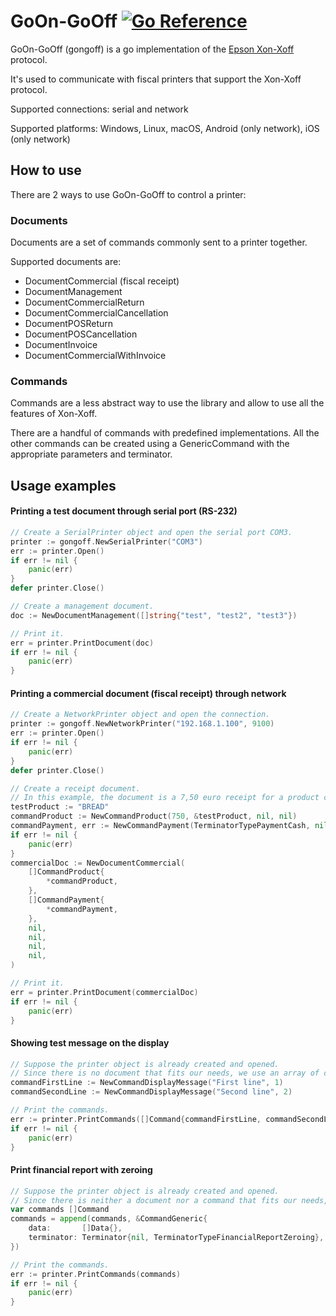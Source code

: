 # GoOn-GoOff [![Go Reference](https://pkg.go.dev/badge/github.com/paolo96/gongoff.svg)](https://pkg.go.dev/github.com/paolo96/gongoff)

GoOn-GoOff (gongoff) is a go implementation of the [Epson Xon-Xoff](https://download.epson-biz.com/modules/pos/index.php?page=single_doc&cid=6735&pcat=51&pid=5811) protocol.

It's used to communicate with fiscal printers that support the Xon-Xoff protocol.

Supported connections: serial and network

Supported platforms: Windows, Linux, macOS, Android (only network), iOS (only network)

## How to use

There are 2 ways to use GoOn-GoOff to control a printer:

### Documents

Documents are a set of commands commonly sent to a printer together.

Supported documents are:
* DocumentCommercial (fiscal receipt)
* DocumentManagement
* DocumentCommercialReturn
* DocumentCommercialCancellation
* DocumentPOSReturn
* DocumentPOSCancellation
* DocumentInvoice
* DocumentCommercialWithInvoice

### Commands

Commands are a less abstract way to use the library and allow to use all the features of Xon-Xoff.

There are a handful of commands with predefined implementations. 
All the other commands can be created using a GenericCommand with the appropriate parameters and terminator. 

## Usage examples

#### Printing a test document through serial port (RS-232)
```go
// Create a SerialPrinter object and open the serial port COM3. 
printer := gongoff.NewSerialPrinter("COM3")
err := printer.Open()
if err != nil {
    panic(err)
}
defer printer.Close()

// Create a management document.
doc := NewDocumentManagement([]string{"test", "test2", "test3"})

// Print it.
err = printer.PrintDocument(doc)
if err != nil {
    panic(err)
}
```

#### Printing a commercial document (fiscal receipt) through network
```go
// Create a NetworkPrinter object and open the connection.
printer := gongoff.NewNetworkPrinter("192.168.1.100", 9100)
err := printer.Open()
if err != nil {
    panic(err)
}
defer printer.Close()

// Create a receipt document.
// In this example, the document is a 7,50 euro receipt for a product called "Bread" paid with cash.
testProduct := "BREAD"
commandProduct := NewCommandProduct(750, &testProduct, nil, nil)
commandPayment, err := NewCommandPayment(TerminatorTypePaymentCash, nil, nil)
if err != nil {
	panic(err)
}
commercialDoc := NewDocumentCommercial(
    []CommandProduct{
        *commandProduct,
    },
    []CommandPayment{
        *commandPayment,
    },
    nil,
    nil,
    nil,
    nil,
)

// Print it.
err = printer.PrintDocument(commercialDoc)
if err != nil {
    panic(err)
}
```

#### Showing test message on the display
```go
// Suppose the printer object is already created and opened.
// Since there is no document that fits our needs, we use an array of commands.
commandFirstLine := NewCommandDisplayMessage("First line", 1)
commandSecondLine := NewCommandDisplayMessage("Second line", 2)

// Print the commands.
err := printer.PrintCommands([]Command{commandFirstLine, commandSecondLine})
if err != nil {
    panic(err)
}
```

#### Print financial report with zeroing
```go
// Suppose the printer object is already created and opened.
// Since there is neither a document nor a command that fits our needs, we generate a generic command with the right terminator.
var commands []Command
commands = append(commands, &CommandGeneric{
    data:       []Data{},
    terminator: Terminator{nil, TerminatorTypeFinancialReportZeroing},
})

// Print the commands.
err := printer.PrintCommands(commands)
if err != nil {
    panic(err)
}
```
